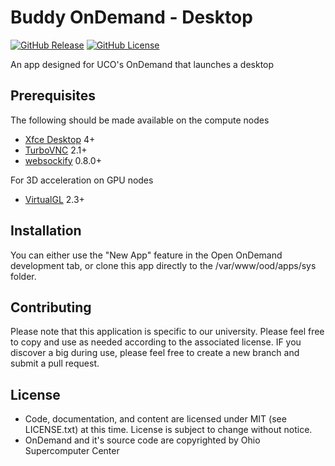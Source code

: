 # Buddy OnDemand - Desktop

[![GitHub Release](https://img.shields.io/github/v/release/UCO-HPC/buddy_desktop?style=flat-square)](https://github.com/UCO-HPC/buddy_desktop/blob/main/CHANGELOG.md)
[![GitHub License](https://img.shields.io/github/license/UCO-HPC/buddy_desktop?style=flat-square)](https://opensource.org/licenses/MIT)

An app designed for UCO's OnDemand that launches a desktop

## Prerequisites

The following should be made available on the compute nodes

- [Xfce Desktop] 4+
- [TurboVNC] 2.1+
- [websockify] 0.8.0+

For 3D acceleration on GPU nodes
- [VirtualGL] 2.3+

[Xfce Desktop]: https://xfce.org/
[TurboVNC]: http://www.turbovnc.org/
[websockify]: https://github.com/novnc/websockify
[VirtualGL]: http://www.virtualgl.org/

## Installation

You can either use the "New App" feature in the Open OnDemand development tab, or clone this app directly to the /var/www/ood/apps/sys folder. 

## Contributing

Please note that this application is specific to our university. Please feel free to copy and use as needed according to the associated license. IF you discover a big during use, please feel free to create a new branch and submit a pull request. 

## License

* Code, documentation, and content are licensed under MIT (see LICENSE.txt) at this time. License is subject to change without notice. 
* OnDemand and it's source code are copyrighted by Ohio Supercomputer Center

